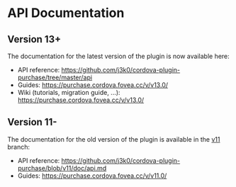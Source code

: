 # API Documentation

## Version 13+

The documentation for the latest version of the plugin is now available here:

 - API reference: https://github.com/j3k0/cordova-plugin-purchase/tree/master/api
 - Guides: https://purchase.cordova.fovea.cc/v/v13.0/
 - Wiki (tutorials, migration guide, ...): https://purchase.cordova.fovea.cc/v/v13.0/

## Version 11-

The documentation for the old version of the plugin is available in the [v11](https://github.com/j3k0/cordova-plugin-purchase/tree/v11) branch:

 - API reference: https://github.com/j3k0/cordova-plugin-purchase/blob/v11/doc/api.md
 - Guides: https://purchase.cordova.fovea.cc/v/v11.0/

